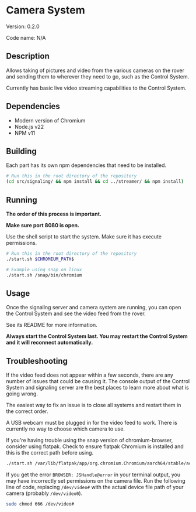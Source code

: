 # Camera System

Version: 0.2.0

Code name: N/A

## Description

Allows taking of pictures and video from the various cameras on the rover and sending them to wherever they need to go, such as the Control System.

Currently has basic live video streaming capabilities to the Control System.

## Dependencies

-   Modern version of Chromium
-   Node.js v22
-   NPM v11

## Building

Each part has its own npm dependencies that need to be installed.

```bash
# Run this in the root directory of the repository
(cd src/signaling/ && npm install && cd ../streamer/ && npm install)
```

## Running

**The order of this process is important.**

**Make sure port 8080 is open.**

Use the shell script to start the system. Make sure it has execute permissions.

```bash
# Run this in the root directory of the repository
./start.sh $CHROMIUM_PATH$

# Example using snap on linux
./start.sh /snap/bin/chromium
```

## Usage

Once the signaling server and camera system are running, you can open the Control System and see the video feed from the rover.

See its README for more information.

**Always start the Control System last. You may restart the Control System and it will reconnect automatically.**

## Troubleshooting

If the video feed does not appear within a few seconds, there are any number of issues that could be causing it. The console output of the Control System and signaling server are the best places to learn more about what is going wrong.

The easiest way to fix an issue is to close all systems and restart them in the correct order.

A USB webcam must be plugged in for the video feed to work. There is currently no way to choose which camera to use.

If you're having trouble using the snap version of chromium-browser, consider using flatpak. Check to ensure flatpak Chromium is installed and this is the correct path before using.
```bash
./start.sh /var/lib/flatpak/app/org.chromium.Chromium/aarch64/stable/active/export/bin/org.chromium.Chromium
```
If you get the error `BROWSER: JSHandle@error` in your terminal output, you may have incorrectly set permissions on the camera file. Run the following line of code, replacing `/dev/video#` with the actual device file path of your camera (probably `/dev/video0`).
```bash 
sudo chmod 666 /dev/video#
```
